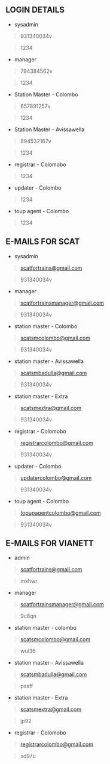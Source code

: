 ## LOGIN DETAILS

* sysadmin

> 931340034v

> 1234

* manager

> 794384562v

> 1234

* Station Master - Colombo

> 657891257v

> 1234

* Station Master - Avissawella

> 894532167v

> 1234

* registrar - Colomobo

> 

> 1234

* updater - Colombo

> 

> 1234

* toup agent - Colombo

> 

> 1234


## E-MAILS FOR SCAT

* sysadmin

> scatfortrains@gmail.com

> 931340034v

* manager 

> scatfortrainsmanager@gmail.com

> 931340034v

* station master - Colombo

> scatsmcolombo@gmail.com

> 931340034v

* station master - Avissawella

> scatsmbadulla@gmail.com

> 931340034v

* station master - Extra

> scatsmextra@gmail.com

> 931340034v

* registrar - Colomobo

> registrarcolombo@gmail.com

> 931340034v

* updater - Colombo

> updatercolombo@gmail.com

> 931340034v

* toup agent - Colombo

> topupagentcolombo@gmail.com

> 931340034v


## E-MAILS FOR VIANETT

* admin

> scatfortrains@gmail.com

> mxhwr

* manager

> scatfortrainsmanager@gmail.com

> 9c8qn

* station master - colombo

> scatsmcolombo@gmail.com

> wui36

* station master - Avissawella

> scatsmbadulla@gmail.com

> pssff

* station master - Extra

> scatsmextra@gmail.com

> jp92

* registrar - Colomobo

> registrarcolombo@gmail.com

> xd97u

